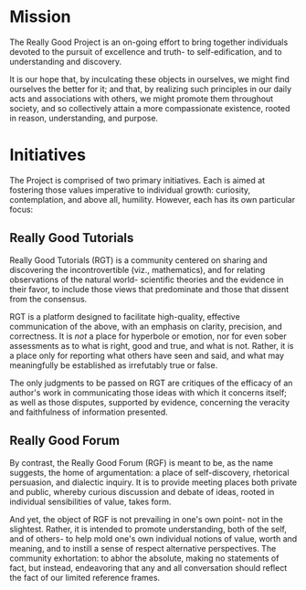 # Mission

The Really Good Project is an on-going effort to bring together individuals
devoted to the pursuit of excellence and truth- to self-edification, and
to understanding and discovery.

It is our hope that, by inculcating these objects in ourselves, we might
find ourselves the better for it; and that, by realizing such principles
in our daily acts and associations with others, we might promote them
throughout society, and so collectively attain a more compassionate
existence, rooted in reason, understanding, and purpose.

# Initiatives

The Project is comprised of two primary initiatives. Each is aimed at
fostering those values imperative to individual growth: curiosity,
contemplation, and above all, humility. However, each has its own particular
focus:

## Really Good Tutorials

Really Good Tutorials (RGT) is a community centered on sharing and discovering
the incontrovertible (viz., mathematics), and for relating observations of the
natural world- scientific theories and the evidence in their favor, to include
those views that predominate and those that dissent from the consensus. 

RGT is a platform designed to facilitate high-quality, effective communication
of the above, with an emphasis on clarity, precision, and correctness. It is
_not_ a place for hyperbole or emotion, nor for even sober assessments as to
what is right, good and true, and what is not. Rather, it is a place only for
reporting what others have seen and said, and what may meaningfully be
established as irrefutably true or false.

The only judgments to be passed on RGT are critiques of the efficacy of an
author's work in communicating those ideas with which it concerns itself; as
well as those disputes, supported by evidence, concerning the veracity and
faithfulness of information presented.

## Really Good Forum

By contrast, the Really Good Forum (RGF) is meant to be, as the name suggests,
the home of argumentation: a place of self-discovery, rhetorical persuasion,
and dialectic inquiry. It is to provide meeting places both private and public,
whereby curious discussion and debate of ideas, rooted in individual
sensibilities of value, takes form.

And yet, the object of RGF is not prevailing in one's own point- not in the
slightest. Rather, it is intended to promote understanding, both of the self,
and of others- to help mold one's own individual notions of value, worth and
meaning, and to instill a sense of respect alternative perspectives. The
community exhortation: to abhor the absolute, making no statements of fact, but
instead, endeavoring that any and all conversation should reflect the fact of
our limited reference frames.
